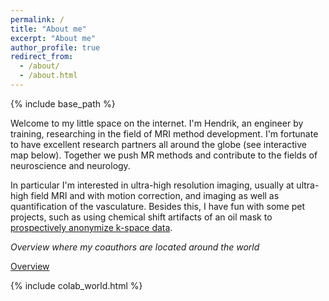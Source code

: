 ```yaml
---
permalink: /
title: "About me"
excerpt: "About me"
author_profile: true
redirect_from: 
  - /about/
  - /about.html
---
```


{% include base_path %}

Welcome to my little space on the internet. I'm Hendrik, an engineer by training, researching in the field of MRI method development. I'm fortunate to have excellent research partners all around the globe (see interactive map below). Together we push MR methods and contribute to the fields of neuroscience and neurology. 


In particular I'm interested in ultra-high resolution imaging, usually at ultra-high field MRI and with motion correction, and imaging as well as quantification of the vasculature. 
Besides this, I have fun with some pet projects, such as using chemical shift artifacts of an oil mask to [prospectively anonymize k-space data](https://doi.org/10.1002/mrm.28460 "link to CHARISMA MRM paper").

*Overview where my coauthors are located around the world*

[Overview](colab_world.html)

{% include colab_world.html %}
